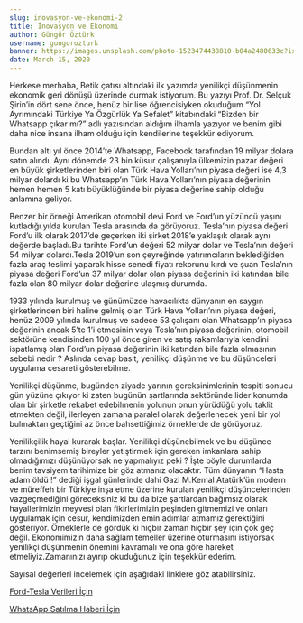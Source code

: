 ```yaml
---
slug: inovasyon-ve-ekonomi-2
title: İnovasyon ve Ekonomi
author: Güngör Öztürk
username: gungorozturk
banner: https://images.unsplash.com/photo-1523474438810-b04a2480633c?ixlib=rb-1.2.1&ixid=eyJhcHBfaWQiOjEyMDd9&auto=format&fit=crop&w=750&q=80
date: March 15, 2020
---
```


Herkese merhaba, Betik çatısı altındaki ilk yazımda yenilikçi düşünmenin ekonomik geri dönüşü üzerinde durmak istiyorum. Bu yazıyı Prof. Dr. Selçuk Şirin’in dört sene önce, henüz bir lise öğrencisiyken okuduğum “Yol Ayrımındaki Türkiye Ya Özgürlük Ya Sefalet” kitabındaki “Bizden bir Whatsapp çıkar mı?” adlı yazısından aldığım ilhamla yazıyor ve benim gibi daha nice insana ilham olduğu için kendilerine teşekkür ediyorum.

Bundan altı yıl önce 2014’te Whatsapp, Facebook tarafından 19 milyar dolara satın alındı. Aynı dönemde 23 bin küsur çalışanıyla ülkemizin pazar değeri en büyük şirketlerinden biri olan Türk Hava Yolları’nın piyasa değeri ise 4,3 milyar dolardı ki bu Whatsapp’ın Türk Hava Yolları’nın piyasa değerinin hemen hemen 5 katı büyüklüğünde bir piyasa değerine sahip olduğu anlamına geliyor.

Benzer bir örneği Amerikan otomobil devi Ford ve Ford’un yüzüncü yaşını kutladığı yılda kurulan Tesla arasında da görüyoruz. Tesla’nın piyasa değeri Ford’u ilk olarak 2017’de geçerken iki şirket 2018’e yaklaşık olarak aynı değerde başladı.Bu tarihte Ford’un değeri 52 milyar dolar ve Tesla’nın değeri 54 milyar dolardı.Tesla 2019’un son çeyreğinde yatırımcıların beklediğiden fazla araç teslimi yaparak hisse senedi fiyatı rekorunu kırdı ve şuan Tesla’nın piyasa değeri Ford’un 37 milyar dolar olan piyasa değerinin iki katından bile fazla olan 80 milyar dolar değerine ulaşmış durumda.

1933 yılında kurulmuş ve günümüzde havacılıkta dünyanın en saygın şirketlerinden biri haline gelmiş olan Türk Hava Yolları’nın piyasa değeri, henüz 2009 yılında kurulmuş ve sadece 53 çalışanı olan Whatsapp’ın piyasa değerinin ancak 5’te 1’i etmesinin veya Tesla’nın piyasa değerinin, otomobil sektörüne kendisinden 100 yıl önce giren ve satış rakamlarıyla kendini ispatlamış olan Ford’un piyasa değerinin iki katından bile fazla olmasının sebebi nedir ? Aslında cevap basit, yenilikçi düşünme ve bu düşünceleri uygulama cesareti gösterebilme.

Yenilikçi düşünme, bugünden ziyade yarının gereksinimlerinin tespiti sonucu gün yüzüne çıkıyor ki zaten bugünün şartlarında sektöründe lider konumda olan bir şirketle rekabet edebilmenin yolunun onun yürüdüğü yolu taklit etmekten değil, ilerleyen zamana paralel olarak değerlenecek yeni bir yol bulmaktan geçtiğini az önce bahsettiğimiz örneklerde de görüyoruz.

Yenilikçilik hayal kurarak başlar. Yenilikçi düşünebilmek ve bu düşünce tarzını benimsemiş bireyler yetiştirmek için gereken imkanlara sahip olmadığımızı düşünüyorsak ne yapmalıyız peki ? İşte böyle durumlarda benim tavsiyem tarihimize bir göz atmanız olacaktır. Tüm dünyanın “Hasta adam öldü !” dediği işgal günlerinde dahi Gazi M.Kemal Atatürk’ün modern ve müreffeh bir Türkiye inşa etme üzerine kurulan yenilikçi düşüncelerinden vazgeçmediğini göreceksiniz ki bu da bize şartlardan bağımsız olarak hayallerimizin meyvesi olan fikirlerimizin peşinden gitmemizi ve onları uygulamak için cesur, kendimizden emin adımlar atmamız gerektiğini gösteriyor. Örneklerle de gördük ki hiçbir zaman hiçbir şey için çok geç değil. Ekonomimizin daha sağlam temeller üzerine oturmasını istiyorsak yenilikçi düşünmenin önemini kavramalı ve ona göre hareket etmeliyiz.Zamanınızı ayırıp okuduğunuz için teşekkür ederim.

Sayısal değerleri incelemek için aşağıdaki linklere göz atabilirsiniz.

[Ford-Tesla Verileri İçin](https://qz.com/1779609/teslas-market-cap-is-now-more-than-double-fords/ "Ford-Tesla Verileri İçin")

[WhatsApp Satılma Haberi İçin](https://www.bbc.com/turkce/ekonomi/2014/02/140220_facebook_whatsapp "WhatsApp Satılma Haberi İçin")
